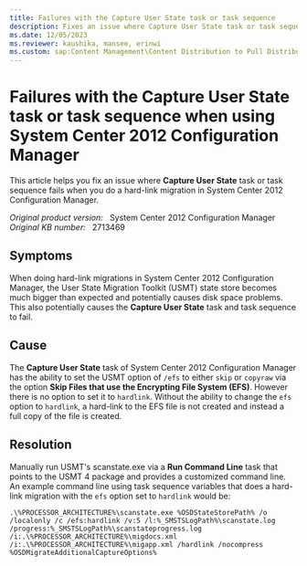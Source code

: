 ```yaml
---
title: Failures with the Capture User State task or task sequence
description: Fixes an issue where Capture User State task or task sequence fails when you do a hard-link migration in System Center 2012 Configuration Manager.
ms.date: 12/05/2023
ms.reviewer: kaushika, mansee, erinwi
ms.custom: sap:Content Management\Content Distribution to Pull Distribution Points
---
```

# Failures with the Capture User State task or task sequence when using System Center 2012 Configuration Manager

This article helps you fix an issue where **Capture User State** task or task sequence fails when you do a hard-link migration in System Center 2012 Configuration Manager.

_Original product version:_ &nbsp; System Center 2012 Configuration Manager  
_Original KB number:_ &nbsp; 2713469

## Symptoms

When doing hard-link migrations in System Center 2012 Configuration Manager, the User State Migration Toolkit (USMT) state store becomes much bigger than expected and potentially causes disk space problems. This also potentially causes the **Capture User State** task and task sequence to fail.

## Cause

The **Capture User State** task of System Center 2012 Configuration Manager has the ability to set the USMT option of `/efs` to either `skip` or `copyraw` via the option **Skip Files that use the Encrypting File System (EFS)**. However there is no option to set it to `hardlink`. Without the ability to change the `efs` option to `hardlink`, a hard-link to the EFS file is not created and instead a full copy of the file is created.

## Resolution

Manually run USMT's scanstate.exe via a **Run Command Line** task that points to the USMT 4 package and provides a customized command line. An example command line using task sequence variables that does a hard-link migration with the `efs` option set to `hardlink` would be:

`.\%PROCESSOR_ARCHITECTURE%\scanstate.exe %OSDStateStorePath% /o /localonly /c /efs:hardlink /v:5 /l:%_SMSTSLogPath%\scanstate.log /progress:%_SMSTSLogPath%\scanstateprogress.log /i:.\%PROCESSOR_ARCHITECTURE%\migdocs.xml /i:.\%PROCESSOR_ARCHITECTURE%\migapp.xml /hardlink /nocompress %OSDMigrateAdditionalCaptureOptions%`
